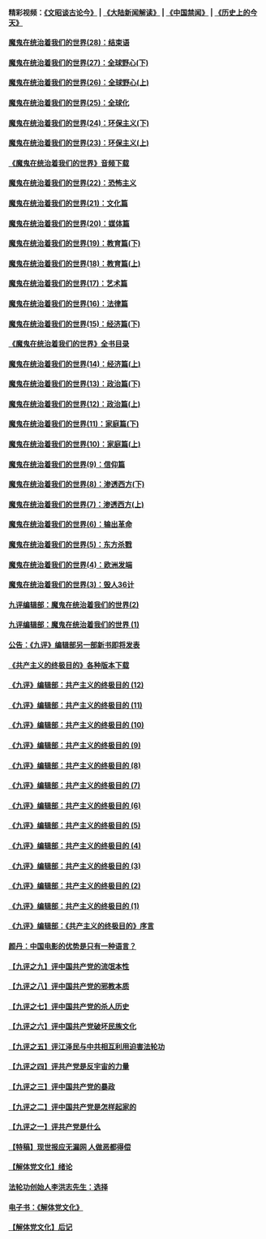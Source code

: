 #### 精彩视频：[《文昭谈古论今》](https://github.com/gfw-breaker/wenzhao/blob/master/README.md?t=01152130) | [《大陆新闻解读》](https://github.com/gfw-breaker/ntdtv-comedy/blob/master/README.md?t=01152130) | [《中国禁闻》](https://github.com/gfw-breaker/ntdtv-news/blob/master/README.md?t=01152130) | [《历史上的今天》](https://github.com/gfw-breaker/today-in-history/blob/master/README.md?t=01152130) 

#### [魔鬼在统治着我们的世界(28)：结束语](../pages/nsc422/n10936246.md?t=01152130) 

#### [魔鬼在统治着我们的世界(27)：全球野心(下)](../pages/nsc422/n10928319.md?t=01152130) 

#### [魔鬼在统治着我们的世界(26)：全球野心(上)](../pages/nsc422/n10900318.md?t=01152130) 

#### [魔鬼在统治着我们的世界(25)：全球化](../pages/nsc422/n10788205.md?t=01152130) 

#### [魔鬼在统治着我们的世界(24)：环保主义(下)](../pages/nsc422/n10695307.md?t=01152130) 

#### [魔鬼在统治着我们的世界(23)：环保主义(上)](../pages/nsc422/n10688613.md?t=01152130) 

#### [《魔鬼在统治着我们的世界》音频下载](../pages/nsc422/n10635553.md?t=01152130) 

#### [魔鬼在统治着我们的世界(22)：恐怖主义](../pages/nsc422/n10614727.md?t=01152130) 

#### [魔鬼在统治着我们的世界(21)：文化篇](../pages/nsc422/n10597706.md?t=01152130) 

#### [魔鬼在统治着我们的世界(20)：媒体篇](../pages/nsc422/n10586579.md?t=01152130) 

#### [魔鬼在统治着我们的世界(19)：教育篇(下)](../pages/nsc422/n10564808.md?t=01152130) 

#### [魔鬼在统治着我们的世界(18)：教育篇(上)](../pages/nsc422/n10526970.md?t=01152130) 

#### [魔鬼在统治着我们的世界(17)：艺术篇](../pages/nsc422/n10499093.md?t=01152130) 

#### [魔鬼在统治着我们的世界(16)：法律篇](../pages/nsc422/n10485969.md?t=01152130) 

#### [魔鬼在统治着我们的世界(15)：经济篇(下)](../pages/nsc422/n10469975.md?t=01152130) 

#### [《魔鬼在统治着我们的世界》全书目录](../pages/nsc422/n10464261.md?t=01152130) 

#### [魔鬼在统治着我们的世界(14)：经济篇(上)](../pages/nsc422/n10457370.md?t=01152130) 

#### [魔鬼在统治着我们的世界(13)：政治篇(下)](../pages/nsc422/n10448270.md?t=01152130) 

#### [魔鬼在统治着我们的世界(12)：政治篇(上)](../pages/nsc422/n10444576.md?t=01152130) 

#### [魔鬼在统治着我们的世界(11)：家庭篇(下)](../pages/nsc422/n10440961.md?t=01152130) 

#### [魔鬼在统治着我们的世界(10)：家庭篇(上)](../pages/nsc422/n10435448.md?t=01152130) 

#### [魔鬼在统治着我们的世界(9)：信仰篇](../pages/nsc422/n10432159.md?t=01152130) 

#### [魔鬼在统治着我们的世界(8)：渗透西方(下)](../pages/nsc422/n10429603.md?t=01152130) 

#### [魔鬼在统治着我们的世界(7)：渗透西方(上)](../pages/nsc422/n10426013.md?t=01152130) 

#### [魔鬼在统治着我们的世界(6)：输出革命](../pages/nsc422/n10421536.md?t=01152130) 

#### [魔鬼在统治着我们的世界(5)：东方杀戮](../pages/nsc422/n10417707.md?t=01152130) 

#### [魔鬼在统治着我们的世界(4)：欧洲发端](../pages/nsc422/n10414890.md?t=01152130) 

#### [魔鬼在统治着我们的世界(3)：毁人36计](../pages/nsc422/n10411583.md?t=01152130) 

#### [九评编辑部：魔鬼在统治着我们的世界(2)](../pages/nsc422/n10410036.md?t=01152130) 

#### [九评编辑部：魔鬼在统治着我们的世界 (1)](../pages/nsc422/n10406825.md?t=01152130) 

#### [公告：《九评》编辑部另一部新书即将发表](../pages/nsc422/n10405104.md?t=01152130) 

#### [《共产主义的终极目的》各种版本下载](../pages/nsc422/n10022138.md?t=01152130) 

#### [《九评》编辑部：共产主义的终极目的 (12)](../pages/nsc422/n9933272.md?t=01152130) 

#### [《九评》编辑部：共产主义的终极目的 (11)](../pages/nsc422/n9924973.md?t=01152130) 

#### [《九评》编辑部：共产主义的终极目的 (10)](../pages/nsc422/n9920883.md?t=01152130) 

#### [《九评》编辑部：共产主义的终极目的 (9)](../pages/nsc422/n9916363.md?t=01152130) 

#### [《九评》编辑部：共产主义的终极目的 (8)](../pages/nsc422/n9912488.md?t=01152130) 

#### [《九评》编辑部：共产主义的终极目的 (7)](../pages/nsc422/n9901176.md?t=01152130) 

#### [《九评》编辑部：共产主义的终极目的 (6)](../pages/nsc422/n9899359.md?t=01152130) 

#### [《九评》编辑部：共产主义的终极目的 (5)](../pages/nsc422/n9893174.md?t=01152130) 

#### [《九评》编辑部：共产主义的终极目的 (4)](../pages/nsc422/n9891246.md?t=01152130) 

#### [《九评》编辑部：共产主义的终极目的 (3)](../pages/nsc422/n9879879.md?t=01152130) 

#### [《九评》编辑部：共产主义的终极目的 (2)](../pages/nsc422/n9876205.md?t=01152130) 

#### [《九评》编辑部：共产主义的终极目的 (1)](../pages/nsc422/n9865857.md?t=01152130) 

#### [《九评》编辑部：《共产主义的终极目的》序言](../pages/nsc422/n9862666.md?t=01152130) 

#### [颜丹：中国电影的优势是只有一种语言？](../pages/nsc422/n9583062.md?t=01152130) 

#### [【九评之九】评中国共产党的流氓本性](../pages/nsc422/n737542.md?t=01152130) 

#### [【九评之八】评中国共产党的邪教本质](../pages/nsc422/n735942.md?t=01152130) 

#### [【九评之七】评中国共产党的杀人历史](../pages/nsc422/n733806.md?t=01152130) 

#### [【九评之六】评中国共产党破坏民族文化](../pages/nsc422/n731667.md?t=01152130) 

#### [【九评之五】评江泽民与中共相互利用迫害法轮功](../pages/nsc422/n730058.md?t=01152130) 

#### [【九评之四】评共产党是反宇宙的力量](../pages/nsc422/n727814.md?t=01152130) 

#### [【九评之三】评中国共产党的暴政](../pages/nsc422/n725597.md?t=01152130) 

#### [【九评之二】评中国共产党是怎样起家的](../pages/nsc422/n723946.md?t=01152130) 

#### [【九评之一】评共产党是什么](../pages/nsc422/n722529.md?t=01152130) 

#### [【特稿】现世报应无漏网 人做恶都得偿](../pages/nsc422/n4215167.md?t=01152130) 

#### [【解体党文化】绪论](../pages/nsc422/n1449356.md?t=01152130) 

#### [法轮功创始人李洪志先生：选择](../pages/nsc422/n3580738.md?t=01152130) 

#### [电子书：《解体党文化》](../pages/nsc422/n1573484.md?t=01152130) 

#### [【解体党文化】后记](../pages/nsc422/n1531999.md?t=01152130) 

